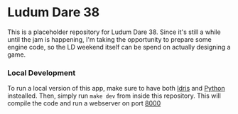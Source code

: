 # Ludum Dare 38
This is a placeholder repository for Ludum Dare 38. Since it's still a while
until the jam is happening, I'm taking the opportunity to prepare some engine
code, so the LD weekend itself can be spend on actually designing a game.

### Local Development
To run a local version of this app, make sure to have both
[Idris](http://www.idris-lang.org/) and [Python](https://www.python.org/)
instealled. Then, simply run `make dev` from inside this repository. This will
compile the code and run a webserver on port [8000](http://localhost:8080)
